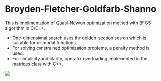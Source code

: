 # Broyden-Fletcher-Goldfarb-Shanno
This is implimentation of Quasi-Newton optimization method with BFGS algorithm in C/C++.
* One-dimensional search uses the golden-section search which is suitable for unimodal functions.
* For solving constrained optimization problems, a penalty method is used.
* For simplicity and clarity, operator overloading implemented in the matrices class with C++.

![](https://github.com/munrocket/Broyden-Fletcher-Goldfarb-Shanno/blob/master/charts/himmelblau.png)